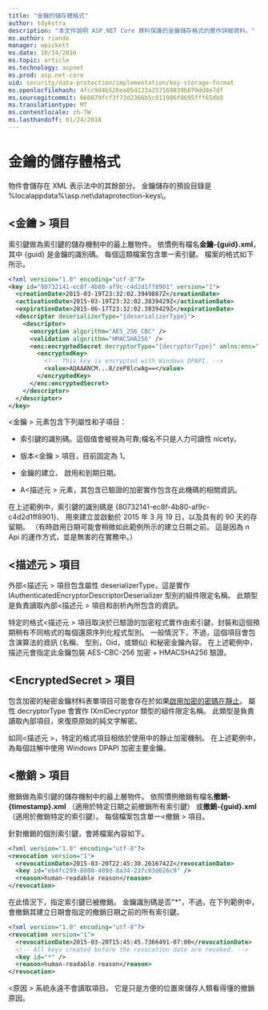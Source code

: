 ```yaml
---
title: "金鑰的儲存體格式"
author: tdykstra
description: "本文件說明 ASP.NET Core 資料保護的金鑰儲存格式的實作詳細資料。"
ms.author: riande
manager: wpickett
ms.date: 10/14/2016
ms.topic: article
ms.technology: aspnet
ms.prod: asp.net-core
uid: security/data-protection/implementation/key-storage-format
ms.openlocfilehash: 4fcc9d4b526ea85d123a257169039b879dd8e7df
ms.sourcegitcommit: 060879fcf3f73d2366b5c811986f8695fff65db8
ms.translationtype: MT
ms.contentlocale: zh-TW
ms.lasthandoff: 01/24/2018
---
```

# <a name="key-storage-format"></a>金鑰的儲存體格式

<a name="data-protection-implementation-key-storage-format"></a>

物件會儲存在 XML 表示法中的其餘部分。 金鑰儲存的預設目錄是 %localappdata%\asp.net\dataprotection-keys\。

## <a name="the-key-element"></a>\<金鑰 > 項目

索引鍵做為索引鍵的儲存機制中的最上層物件。 依慣例有檔名**金鑰-{guid}.xml**，其中 {guid} 是金鑰的識別碼。 每個這類檔案包含單一索引鍵。 檔案的格式如下所示。

```xml
<?xml version="1.0" encoding="utf-8"?>
<key id="80732141-ec8f-4b80-af9c-c4d2d1ff8901" version="1">
  <creationDate>2015-03-19T23:32:02.3949887Z</creationDate>
  <activationDate>2015-03-19T23:32:02.3839429Z</activationDate>
  <expirationDate>2015-06-17T23:32:02.3839429Z</expirationDate>
  <descriptor deserializerType="{deserializerType}">
    <descriptor>
      <encryption algorithm="AES_256_CBC" />
      <validation algorithm="HMACSHA256" />
      <enc:encryptedSecret decryptorType="{decryptorType}" xmlns:enc="...">
        <encryptedKey>
          <!-- This key is encrypted with Windows DPAPI. -->
          <value>AQAAANCM...8/zeP8lcwAg==</value>
        </encryptedKey>
      </enc:encryptedSecret>
    </descriptor>
  </descriptor>
</key>
```

\<金鑰 > 元素包含下列屬性和子項目：

* 索引鍵的識別碼。這個值會被視為可靠;檔名不只是人力可讀性 nicety。

* 版本\<金鑰 > 項目，目前固定為 1。

* 金鑰的建立、 啟用和到期日期。

* A\<描述元 > 元素，其包含已驗證的加密實作包含在此機碼的相關資訊。

在上述範例中，索引鍵的識別碼是 {80732141-ec8f-4b80-af9c-c4d2d1ff8901}、 用來建立並啟動於 2015 年 3 月 19 日，以及具有的 90 天的存留期。 （有時啟用日期可能會稍微如此範例所示的建立日期之前。 這是因為 n Api 的運作方式，並是無害的在實務中。）

## <a name="the-descriptor-element"></a>\<描述元 > 項目

外部\<描述元 > 項目包含屬性 deserializerType，這是實作 IAuthenticatedEncryptorDescriptorDeserializer 型別的組件限定名稱。 此類型是負責讀取內部\<描述元 > 項目和剖析內所包含的資訊。

特定的格式\<描述元 > 項目取決於已驗證的加密程式實作由索引鍵，封裝和這個預期稍有不同格式的每個還原序列化程式型別。 一般情況下，不過，這個項目會包含演算法的資訊 (名稱、 型別，Oid，或類似) 和秘密金鑰內容。 在上述範例中，描述元會指定此金鑰包裝 AES-CBC-256 加密 + HMACSHA256 驗證。

## <a name="the-encryptedsecret-element"></a>\<EncryptedSecret > 項目

<encryptedSecret>包含加密的秘密金鑰材料表單項目可能會存在於如果[啟用加密的密碼在靜止](key-encryption-at-rest.md#data-protection-implementation-key-encryption-at-rest)。 屬性 decryptorType 會實作 IXmlDecryptor 類型的組件限定名稱。 此類型是負責讀取內部<encryptedKey>項目，來復原原始的純文字解密。

如同\<描述元 >，特定的格式<encryptedSecret>項目相依於使用中的靜止加密機制。 在上述範例中，為每個註解中使用 Windows DPAPI 加密主要金鑰。

## <a name="the-revocation-element"></a>\<撤銷 > 項目

撤銷做為索引鍵的儲存機制中的最上層物件。 依照慣例撤銷有檔名**撤銷-{timestamp}.xml** （適用於特定日期之前撤銷所有索引鍵） 或**撤銷-{guid}.xml** （適用於撤銷特定的索引鍵）。 每個檔案包含單一\<撤銷 > 項目。

針對撤銷的個別索引鍵，會將檔案內容如下。

```xml
<?xml version="1.0" encoding="utf-8"?>
<revocation version="1">
  <revocationDate>2015-03-20T22:45:30.2616742Z</revocationDate>
  <key id="eb4fc299-8808-409d-8a34-23fc83d026c9" />
  <reason>human-readable reason</reason>
</revocation>
```

在此情況下，指定索引鍵已被撤銷。 金鑰識別碼是否"*"，不過，在下列範例中，會撤銷其建立日期會指定的撤銷日期之前的所有索引鍵。

```xml
<?xml version="1.0" encoding="utf-8"?>
<revocation version="1">
  <revocationDate>2015-03-20T15:45:45.7366491-07:00</revocationDate>
  <!-- All keys created before the revocation date are revoked. -->
  <key id="*" />
  <reason>human-readable reason</reason>
</revocation>
```

\<原因 > 系統永遠不會讀取項目。 它是只是方便的位置來儲存人類看得懂的撤銷原因。
